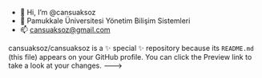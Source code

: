 - 👋 Hi, I’m @cansuaksoz
- 👀 Pamukkale Üniversitesi Yönetim Bilişim Sistemleri
- 📫 cansuaksoz@gmail.com

cansuaksoz/cansuaksoz is a ✨ special ✨ repository because its `README.md` (this file) appears on your GitHub profile.
You can click the Preview link to take a look at your changes.
--->
